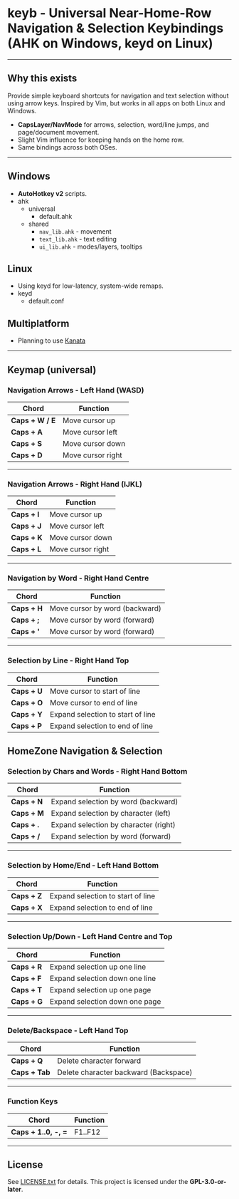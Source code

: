 # keyb - Universal Near-Home-Row Navigation & Selection Keybindings (AHK on Windows, keyd on Linux)

---

## Why this exists

Provide simple keyboard shortcuts for navigation and text selection without using arrow keys. Inspired by Vim, but works in all apps on both Linux and Windows.

* **CapsLayer/NavMode** for arrows, selection, word/line jumps, and page/document movement.
* Slight Vim influence for keeping hands on the home row.
* Same bindings across both OSes.

---

## Windows

* **AutoHotkey v2** scripts.
* ahk
  * universal
    * default.ahk 
  * shared
    * `nav_lib.ahk` - movement
    * `text_lib.ahk` - text editing
    * `ui_lib.ahk` - modes/layers, tooltips

## Linux

* Using keyd for low-latency, system-wide remaps.
* keyd
  * default.conf 

## Multiplatform

* Planning to use [Kanata](https://github.com/jtroo/kanata) 

---

## Keymap (universal)

### **Navigation Arrows - Left Hand (WASD)**
| Chord          | Function |
| -------------- | -------- |
| **Caps + W / E** | Move cursor up | 
| **Caps + A**     | Move cursor left |
| **Caps + S**     | Move cursor down |
| **Caps + D**     | Move cursor right |

---

### **Navigation Arrows - Right Hand (IJKL)**
| Chord          | Function |
| -------------- | -------- |
| **Caps + I** | Move cursor up |
| **Caps + J** | Move cursor left |
| **Caps + K** | Move cursor down |
| **Caps + L** | Move cursor right |

---

### **Navigation by Word - Right Hand Centre**
| Chord             | Function                  |
| ----------------- | ------------------------- |
| **Caps + H**      | Move cursor by word (backward) |
| **Caps + ;**      | Move cursor by word (forward)  |
| **Caps + '**      | Move cursor by word (forward)  |

---

### **Selection by Line - Right Hand Top**
| Chord             | Function                     |
| ----------------- | ---------------------------- |
| **Caps + U**      | Move cursor to start of line  |
| **Caps + O**      | Move cursor to end of line    |
| **Caps + Y**      | Expand selection to start of line |
| **Caps + P**      | Expand selection to end of line   |
HomeZone Navigation & Selection
---

### **Selection by Chars and Words - Right Hand Bottom**
| Chord             | Function                               |
| ----------------- | -------------------------------------- |
| **Caps + N**      | Expand selection by word (backward)    |
| **Caps + M**      | Expand selection by character (left)   |
| **Caps + .**      | Expand selection by character (right)  |
| **Caps + /**      | Expand selection by word (forward)     |

---

### **Selection by Home/End - Left Hand Bottom**
| Chord             | Function                     |
| ----------------- | ---------------------------- |
| **Caps + Z**      | Expand selection to start of line |
| **Caps + X**      | Expand selection to end of line   |

---

### **Selection Up/Down - Left Hand Centre and Top**
| Chord             | Function                          |
| ----------------- | --------------------------------- |
| **Caps + R**      | Expand selection up one line      |
| **Caps + F**      | Expand selection down one line    |
| **Caps + T**      | Expand selection up one page      |
| **Caps + G**      | Expand selection down one page    |

---

### **Delete/Backspace - Left Hand Top**
| Chord             | Function       |
| ----------------- | -------------- |
| **Caps + Q**      | Delete character forward |
| **Caps + Tab**    | Delete character backward (Backspace) |

---

### **Function Keys**
| Chord             | Function |
| ----------------- | -------- |
| **Caps + 1..0, -, =** | F1..F12 |

---

## License

See [LICENSE.txt](LICENSE.txt) for details. This project is licensed under the **GPL-3.0-or-later**.

